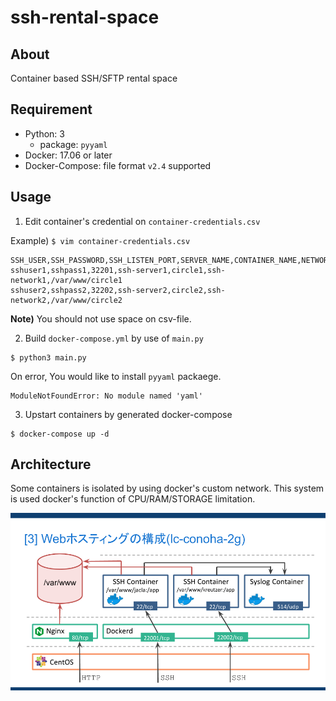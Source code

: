 # ssh-rental-space

## About

Container based SSH/SFTP rental space

## Requirement

- Python: 3
  - package: `pyyaml`
- Docker: 17.06 or later
- Docker-Compose: file format `v2.4` supported

## Usage

1. Edit container's credential on `container-credentials.csv`

Example) `$ vim container-credentials.csv`

```
SSH_USER,SSH_PASSWORD,SSH_LISTEN_PORT,SERVER_NAME,CONTAINER_NAME,NETWORK_NAME,HOST_VOLUME_PATH
sshuser1,sshpass1,32201,ssh-server1,circle1,ssh-network1,/var/www/circle1
sshuser2,sshpass2,32202,ssh-server2,circle2,ssh-network2,/var/www/circle2
```

**Note)** You should not use space on csv-file.

2. Build `docker-compose.yml` by use of `main.py`

```
$ python3 main.py
```

On error, You would like to install `pyyaml` packaege.
```
ModuleNotFoundError: No module named 'yaml'
```

3. Upstart containers by generated docker-compose

```
$ docker-compose up -d
```

<!--

## 概要

- [x] sftp/scpでのファイルアップロード環境をユーザごとに提供
- [x] 認証情報(SSHホスト, SSHポート, SSHパスワード)はユーザごとに異なる
- [x] syslogコンテナによりSSHDのログを一括管理
- [x] VolumeマウントでWebサーバのドキュメントルートをコンテナの特定パスに割当
- [x] コンテナ同士の通信制限
- [x] コンテナのリソース(RAM, CPU)を制限

-->

## Architecture

Some containers is isolated by using docker's custom network. This system is used docker's function of CPU/RAM/STORAGE limitation. 

<!-- img src="https://i.imgur.com/SB96roH.png" width="400" -->

<img src="https://raw.githubusercontent.com/tomoyk/ssh-rental-space/master/architecture.png" width="700">
